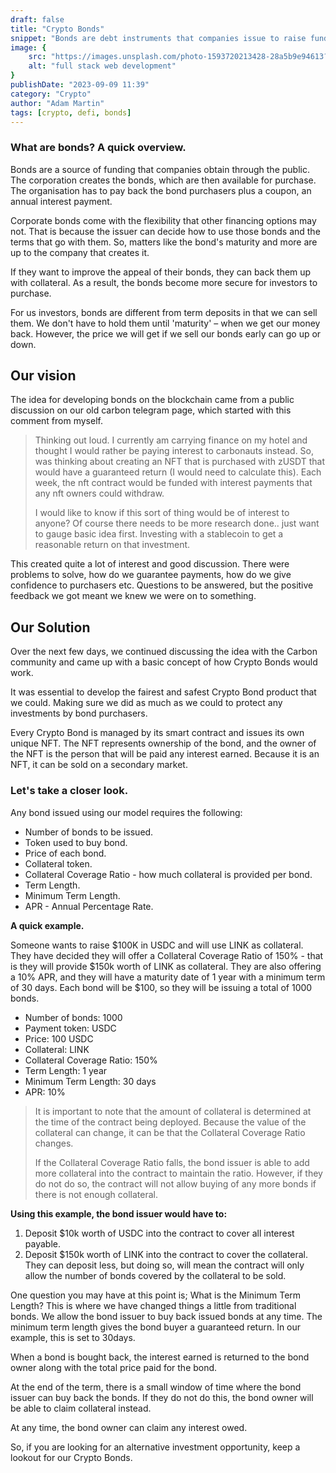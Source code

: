 ```yaml
---
draft: false
title: "Crypto Bonds"
snippet: "Bonds are debt instruments that companies issue to raise funds, offering investors a fixed interest over time, and Crypto Bonds add a layer of security and flexibility by using smart contracts and NFTs for ownership."
image: {
    src: "https://images.unsplash.com/photo-1593720213428-28a5b9e94613?&fit=crop&w=430&h=240",
    alt: "full stack web development"
}
publishDate: "2023-09-09 11:39"
category: "Crypto"
author: "Adam Martin"
tags: [crypto, defi, bonds]
---
```


### What are bonds? A quick overview.

Bonds are a source of funding that companies obtain through the public. The corporation creates the bonds, which are then available for purchase. The organisation has to pay back the bond purchasers plus a coupon, an annual interest payment.

Corporate bonds come with the flexibility that other financing options may not. That is because the issuer can decide how to use those bonds and the terms that go with them. So, matters like the bond's maturity and more are up to the company that creates it.

If they want to improve the appeal of their bonds, they can back them up with collateral. As a result, the bonds become more secure for investors to purchase.

For us investors, bonds are different from term deposits in that we can sell them. We don't have to hold them until 'maturity' – when we get our money back. However, the price we will get if we sell our bonds early can go up or down.

## Our vision

The idea for developing bonds on the blockchain came from a public discussion on our old carbon telegram page, which started with this comment from myself.

> Thinking out loud. I currently am carrying finance on my hotel and thought I would rather be paying interest to carbonauts instead. So, was thinking about creating an NFT that is purchased with zUSDT that would have a guaranteed return (I would need to calculate this). Each week, the nft contract would be funded with interest payments that any nft owners could withdraw.
>
> I would like to know if this sort of thing would be of interest to anyone? Of course there needs to be more research done.. just want to gauge basic idea first. Investing with a stablecoin to get a reasonable return on that investment.

This created quite a lot of interest and good discussion. There were problems to solve, how do we guarantee payments, how do we give confidence to purchasers etc. Questions to be answered, but the positive feedback we got meant we knew we were on to something. 

## Our Solution

Over the next few days, we continued discussing the idea with the Carbon community and came up with a basic concept of how Crypto Bonds would work.

It was essential to develop the fairest and safest Crypto Bond product that we could. Making sure we did as much as we could to protect any investments by bond purchasers. 

Every Crypto Bond is managed by its smart contract and issues its own unique NFT. The NFT represents ownership of the bond, and the owner of the NFT is the person that will be paid any interest earned. Because it is an NFT, it can be sold on a secondary market.

### Let's take a closer look.

Any bond issued using our model requires the following:

- Number of bonds to be issued.
- Token used to buy bond.
- Price of each bond.
- Collateral token.
- Collateral Coverage Ratio - how much collateral is provided per bond.
- Term Length.
- Minimum Term Length.
- APR - Annual Percentage Rate.

**A quick example.**

Someone wants to raise $100K in USDC and will use LINK as collateral. They have decided they will offer a Collateral Coverage Ratio of 150% - that is they will provide $150k worth of LINK as collateral. They are also offering a 10% APR, and they will have a maturity date of 1 year with a minimum term of 30 days. Each bond will be $100, so they will be issuing a total of 1000 bonds.

- Number of bonds: 1000
- Payment token: USDC
- Price: 100 USDC
- Collateral: LINK
- Collateral Coverage Ratio: 150%
- Term Length: 1 year
- Minimum Term Length: 30 days
- APR: 10%

>It is important to note that the amount of collateral is determined at the time of the contract being deployed. Because the value of the collateral can change, it can be that the Collateral Coverage Ratio changes.
>
>If the Collateral Coverage Ratio falls, the bond issuer is able to add more collateral into the contract to maintain the ratio. However, if they do not do so, the contract will not allow buying of any more bonds if there is not enough collateral.

**Using this example, the bond issuer would have to:**

1. Deposit $10k worth of USDC into the contract to cover all interest payable.
2. Deposit $150k worth of LINK into the contract to cover the collateral. They can deposit less, but doing so, will mean the contract will only allow the number of bonds covered by the collateral to be sold. 

One question you may have at this point is; What is the Minimum Term Length? This is where we have changed things a little from traditional bonds. We allow the bond issuer to buy back issued bonds at any time. The minimum term length gives the bond buyer a guaranteed return. In our example, this is set to 30days.

When a bond is bought back, the interest earned is returned to the bond owner along with the total price paid for the bond.

At the end of the term, there is a small window of time where the bond issuer can buy back the bonds. If they do not do this, the bond owner will be able to claim collateral instead.

At any time, the bond owner can claim any interest owed.

So, if you are looking for an alternative investment opportunity, keep a lookout for our Crypto Bonds.

